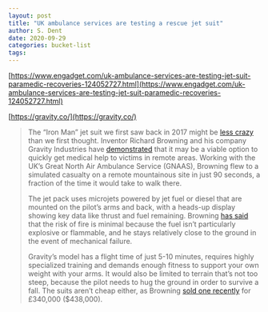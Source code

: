 ```yaml
---
layout: post
title: "UK ambulance services are testing a rescue jet suit"
author: S. Dent
date: 2020-09-29
categories: bucket-list
tags: 
---
```


[https://www.engadget.com/uk-ambulance-services-are-testing-jet-suit-paramedic-recoveries-124052727.html](https://www.engadget.com/uk-ambulance-services-are-testing-jet-suit-paramedic-recoveries-124052727.html)

[https://gravity.co/](https://gravity.co/)

> The “Iron Man” jet suit we first saw back in 2017 might be [less crazy](https://www.greatnorthairambulance.co.uk/our-work/news/the-jet-suit-paramedic/) than we first thought. Inventor Richard Browning and his company Gravity Industries have [demonstrated](https://www.greatnorthairambulance.co.uk/our-work/news/the-jet-suit-paramedic/) that it may be a viable option to quickly get medical help to victims in remote areas. Working with the UK’s Great North Air Ambulance Service (GNAAS), Browning flew to a simulated casualty on a remote mountainous site in just 90 seconds, a fraction of the time it would take to walk there.
>
> The jet pack uses microjets powered by jet fuel or diesel that are mounted on the pilot’s arms and back, with a heads-up display showing key data like thrust and fuel remaining. Browning [has said](https://www.bbc.com/news/av/technology-41915072) that the risk of fire is minimal because the fuel isn’t particularly explosive or flammable, and he stays relatively close to the ground in the event of mechanical failure.
>
> Gravity’s model has a flight time of just 5-10 minutes, requires highly specialized training and demands enough fitness to support your own weight with your arms. It would also be limited to terrain that’s not too steep, because the pilot needs to hug the ground in order to survive a fall. The suits aren’t cheap either, as Browning [sold one recently](https://www.redbull.com/ng-en/theredbulletin/richard-browning-jetpack-rocket-man-interview) for £340,000 ($438,000).

